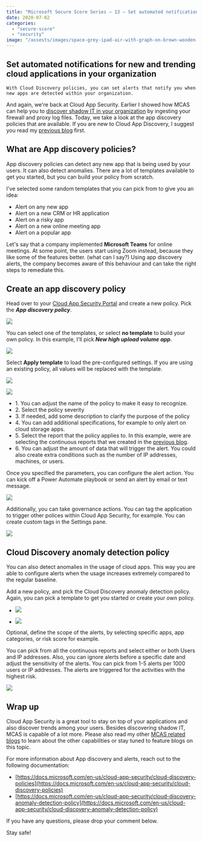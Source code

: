 ```yaml
---
title: "Microsoft Secure Score Series – 13 – Set automated notifications for new and trending cloud applications in your organization"
date: 2020-07-02
categories: 
  - "secure-score"
  - "security"
image: "/assests/images/space-grey-ipad-air-with-graph-on-brown-wooden-table-187041-scaled.jpg"
---
```


## Set automated notifications for new and trending cloud applications in your organization

```
With Cloud Discovery policies, you can set alerts that notify you when new apps are detected within your organization.
```

And again, we're back at Cloud App Security. Earlier I showed how MCAS can help you to [discover shadow IT in your organization](https://janbakker.tech/2020/06/06/microsoft-secure-score-series-10-discover-trends-in-shadow-it-application-usage/) by ingesting your firewall and proxy log files. Today, we take a look at the app discovery policies that are available. If you are new to Cloud App Discovery, I suggest you read my [previous blog](https://janbakker.tech/microsoft-secure-score-series-10-discover-trends-in-shadow-it-application-usage/) first.

## What are App discovery policies?

App discovery policies can detect any new app that is being used by your users. It can also detect anomalies. There are a lot of templates available to get you started, but you can build your policy from scratch.

I've selected some random templates that you can pick from to give you an idea:

- Alert on any new app
- Alert on a new CRM or HR application
- Alert on a risky app
- Alert on a new online meeting app
- Alert on a popular app

Let's say that a company implemented **Microsoft Teams** for online meetings. At some point, the users start using Zoom instead, because they like some of the features better. (what can I say?) Using app discovery alerts, the company becomes aware of this behaviour and can take the right steps to remediate this.

## Create an app discovery policy

Head over to your [Cloud App Security Portal](https://aka.ms/mcasportal) and create a new policy. Pick the **_App discovery policy_**.

![](/assets/images/image-96.png)

You can select one of the templates, or select **no template** to build your own policy. In this example, I'll pick **_New high upload volume app_**.

![](/assets/images/image-97.png)

Select **Apply template** to load the pre-configured settings. If you are using an existing policy, all values will be replaced with the template.

![](/assets/images/image-98.png)

![](/assets/images/image-100-958x1024.png)

- 1\. You can adjust the name of the policy to make it easy to recognize.
- 2\. Select the policy severity
- 3\. If needed, add some description to clarify the purpose of the policy
- 4\. You can add additional specifications, for example to only alert on cloud storage apps.
- 5\. Select the report that the policy applies to. In this example, were are selecting the continuous reports that we created in the [previous blog](https://janbakker.tech/microsoft-secure-score-series-10-discover-trends-in-shadow-it-application-usage/).
- 6\. You can adjust the amount of data that will trigger the alert. You could also create extra conditions such as the number of IP addresses, machines, or users.

Once you specified the parameters, you can configure the alert action. You can kick off a Power Automate playbook or send an alert by email or text message.

![](/assets/images/image-103.png)

Additionally, you can take governance actions. You can tag the application to trigger other polices within Cloud App Security, for example. You can create custom tags in the Settings pane.

![](/assets/images/image-104.png)

## Cloud Discovery anomaly detection policy

You can also detect anomalies in the usage of cloud apps. This way you are able to configure alerts when the usage increases extremely compared to the regular baseline.

Add a new policy, and pick the Cloud Discovery anomaly detection policy. Again, you can pick a template to get you started or create your own policy.

- ![](/assets/images/image.png)
    
- ![](/assets/images/image-4.png)
    

Optional, define the scope of the alerts, by selecting specific apps, app categories, or risk score for example.

You can pick from all the continuous reports and select either or both Users and IP addresses. Also, you can ignore alerts before a specific date and adjust the sensitivity of the alerts. You can pick from 1-5 alerts per 1000 users or IP addresses. The alerts are triggered for the activities with the highest risk.

![](/assets/images/image-3.png)

## Wrap up

Cloud App Security is a great tool to stay on top of your applications and also discover trends among your users. Besides discovering shadow IT, MCAS is capable of a lot more. Please also read my other [MCAS related blogs](https://janbakker.tech/tag/cloud-app-security/) to learn about the other capabilities or stay tuned to feature blogs on this topic.

For more information about App discovery and alerts, reach out to the following documentation:

- [https://docs.microsoft.com/en-us/cloud-app-security/cloud-discovery-policies](https://docs.microsoft.com/en-us/cloud-app-security/cloud-discovery-policies)
- [https://docs.microsoft.com/en-us/cloud-app-security/cloud-discovery-anomaly-detection-policy](https://docs.microsoft.com/en-us/cloud-app-security/cloud-discovery-anomaly-detection-policy)

If you have any questions, please drop your comment below.

Stay safe!
